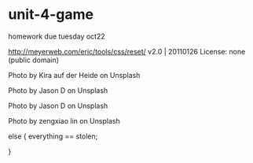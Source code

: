# unit-4-game
homework due tuesday oct22


http://meyerweb.com/eric/tools/css/reset/ 
   v2.0 | 20110126
   License: none (public domain)

Photo by Kira auf der Heide on Unsplash

Photo by Jason D on Unsplash

Photo by Jason D on Unsplash

Photo by zengxiao lin on Unsplash


else {
   everything == stolen;

}
